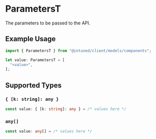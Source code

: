# ParametersT

The parameters to be passed to the API.

## Example Usage

```typescript
import { ParametersT } from "@intuned/client/models/components";

let value: ParametersT = [
  "<value>",
];
```

## Supported Types

### `{ [k: string]: any }`

```typescript
const value: { [k: string]: any } = /* values here */
```

### `any[]`

```typescript
const value: any[] = /* values here */
```

